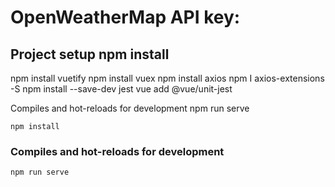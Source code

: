 # OpenWeatherMap API key: 

## Project setup npm install
npm install vuetify
npm install vuex
npm install axios
npm I axios-extensions -S
npm install --save-dev jest
vue add @vue/unit-jest

Compiles and hot-reloads for development
npm run serve
```
npm install
```

### Compiles and hot-reloads for development
```
npm run serve
```
